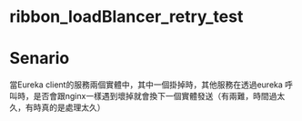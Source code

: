 # ribbon_loadBlancer_retry_test

# Senario
當Eureka client的服務兩個實體中，其中一個掛掉時，其他服務在透過eureka 呼叫時，是否會跟nginx一樣遇到壞掉就會換下一個實體發送（有兩難，時間過太久，有時真的是處理太久）
